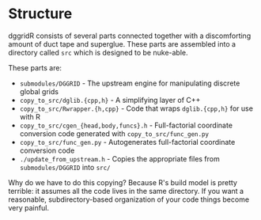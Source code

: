 Structure
=============================================

dggridR consists of several parts connected together with a discomforting amount of duct tape and superglue. These parts are assembled into a directory called `src` which is designed to be nuke-able.

These parts are:
* `submodules/DGGRID` - The upstream engine for manipulating discrete global grids
* `copy_to_src/dglib.{cpp,h}` - A simplifying layer of C++
* `copy_to_src/Rwrapper.{h,cpp}` - Code that wraps `dglib.{cpp,h}` for use with R
* `copy_to_src/cgen_{head,body,funcs}.h` - Full-factorial coordinate conversion code generated with `copy_to_src/func_gen.py`
* `copy_to_src/func_gen.py` - Autogenerates full-factorial coordinate conversion code
* `./update_from_upstream.h` - Copies the appropriate files from `submodules/DGGRID` into `src/`

Why do we have to do this copying? Because R's build model is pretty terrible: it assumes all the code lives in the same directory. If you want a reasonable, subdirectory-based organization of your code things become very painful.
